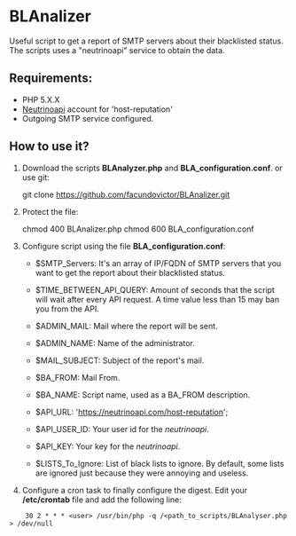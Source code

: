 # BLAnalizer
Useful script to get a report of SMTP servers about their blacklisted status.
The scripts uses a "neutrinoapi" service to obtain the data.

## Requirements:

* PHP 5.X.X
* [Neutrinoapi](https://neutrinoapi.com) account for 'host-reputation'
* Outgoing SMTP service configured.

## How to use it?

1. Download the scripts **BLAnalyzer.php** and **BLA_configuration.conf**.
or use git:

    git clone https://github.com/facundovictor/BLAnalizer.git

2. Protect the file:

    chmod 400 BLAnalizer.php
    chmod 600 BLA_configuration.conf

3. Configure script using the file **BLA_configuration.conf**:

    - $SMTP_Servers:  It's an array of IP/FQDN of SMTP servers that you
    want to get the report about their blacklisted status.

    - $TIME_BETWEEN_API_QUERY:    Amount of seconds that the script will
    wait after every API request. A time value
    less than 15 may ban you from the API.

    - $ADMIN_MAIL:    Mail where the report will be sent.

    - $ADMIN_NAME:    Name of the administrator.

    - $MAIL_SUBJECT:  Subject of the report's mail.

    - $BA_FROM:   Mail From.

    - $BA_NAME:   Script name, used as a BA_FROM description.

    - $API_URL:   'https://neutrinoapi.com/host-reputation';

    - $API_USER_ID:   Your user id for the *neutrinoapi*.

    - $API_KEY:   Your key for the *neutrinoapi*.

    - $LISTS_To_Ignore:   List of black lists to ignore. By default, some
    lists are ignored just because they were annoying
    and useless.


4. Configure a cron task to finally configure the digest. Edit your **/etc/crontab** file and add the following line:

```
    30 2 * * * <user> /usr/bin/php -q /<path_to_scripts/BLAnalyser.php > /dev/null

```

